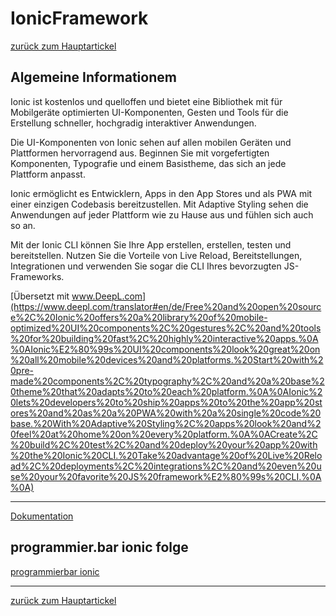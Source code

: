 # IonicFramework 
[zurück zum Hauptartickel](web/cross-platform.md)

## Algemeine Informationem
Ionic ist kostenlos und quelloffen und bietet eine Bibliothek mit für Mobilgeräte optimierten UI-Komponenten, Gesten und Tools für die Erstellung schneller, hochgradig interaktiver Anwendungen.

Die UI-Komponenten von Ionic sehen auf allen mobilen Geräten und Plattformen hervorragend aus. Beginnen Sie mit vorgefertigten Komponenten, Typografie und einem Basistheme, das sich an jede Plattform anpasst.


Ionic ermöglicht es Entwicklern, Apps in den App Stores und als PWA mit einer einzigen Codebasis bereitzustellen. Mit Adaptive Styling sehen die Anwendungen auf jeder Plattform wie zu Hause aus und fühlen sich auch so an.

Mit der Ionic CLI können Sie Ihre App erstellen, erstellen, testen und bereitstellen. Nutzen Sie die Vorteile von Live Reload, Bereitstellungen, Integrationen und verwenden Sie sogar die CLI Ihres bevorzugten JS-Frameworks.

[Übersetzt mit www.DeepL.com](https://www.deepl.com/translator#en/de/Free%20and%20open%20source%2C%20Ionic%20offers%20a%20library%20of%20mobile-optimized%20UI%20components%2C%20gestures%2C%20and%20tools%20for%20building%20fast%2C%20highly%20interactive%20apps.%0A%0AIonic%E2%80%99s%20UI%20components%20look%20great%20on%20all%20mobile%20devices%20and%20platforms.%20Start%20with%20pre-made%20components%2C%20typography%2C%20and%20a%20base%20theme%20that%20adapts%20to%20each%20platform.%0A%0AIonic%20lets%20developers%20to%20ship%20apps%20to%20the%20app%20stores%20and%20as%20a%20PWA%20with%20a%20single%20code%20base.%20With%20Adaptive%20Styling%2C%20apps%20look%20and%20feel%20at%20home%20on%20every%20platform.%0A%0ACreate%2C%20build%2C%20test%2C%20and%20deploy%20your%20app%20with%20the%20Ionic%20CLI.%20Take%20advantage%20of%20Live%20Reload%2C%20deployments%2C%20integrations%2C%20and%20even%20use%20your%20favorite%20JS%20framework%E2%80%99s%20CLI.%0A%0A)

---
[Dokumentation](https://ionicframework.com/docs)

## programmier.bar ionic folge

[programmierbar ionic](https://open.spotify.com/embed-podcast/episode/1Ohf7tDbOmMmRUuSxYpyeD ':include :type=iframe width=100% height=380px')





---

[zurück zum Hauptartickel](web/cross-platform.md)
